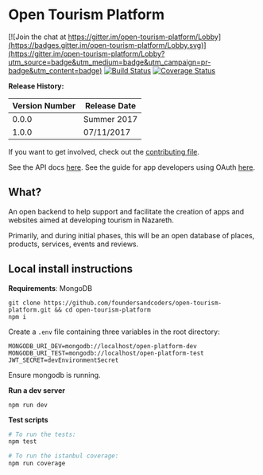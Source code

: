 # Open Tourism Platform

[![Join the chat at https://gitter.im/open-tourism-platform/Lobby](https://badges.gitter.im/open-tourism-platform/Lobby.svg)](https://gitter.im/open-tourism-platform/Lobby?utm_source=badge&utm_medium=badge&utm_campaign=pr-badge&utm_content=badge)
[![Build Status](https://travis-ci.org/foundersandcoders/open-tourism-platform.svg?branch=master)](https://travis-ci.org/foundersandcoders/open-tourism-platform)
[![Coverage Status](https://coveralls.io/repos/github/foundersandcoders/open-tourism-platform/badge.svg?branch=master)](https://coveralls.io/github/foundersandcoders/open-tourism-platform?branch=master)

**Release History:**

| Version Number  | Release Date |
| ------------- | ------------- |
|  0.0.0 | Summer 2017 |
|  1.0.0  | 07/11/2017  |

If you want to get involved, check out the [contributing file](./CONTRIBUTING.md).

See the API docs [here](./docs/api.md).
See the guide for app developers using OAuth [here](./docs/oauth.md).

## What?
An open backend to help support and facilitate the creation of apps and websites aimed at developing tourism in Nazareth.

Primarily, and during initial phases, this will be an open database of places, products, services, events and reviews.

## Local install instructions

**Requirements**: MongoDB

```
git clone https://github.com/foundersandcoders/open-tourism-platform.git && cd open-tourism-platform
npm i
```

Create a `.env` file containing three variables in the root directory:
```
MONGODB_URI_DEV=mongodb://localhost/open-platform-dev
MONGODB_URI_TEST=mongodb://localhost/open-platform-test
JWT_SECRET=devEnvironmentSecret
```

Ensure mongodb is running.

**Run a dev server**

```
npm run dev
```

**Test scripts**

```bash
# To run the tests:
npm test

# To run the istanbul coverage:
npm run coverage
```
